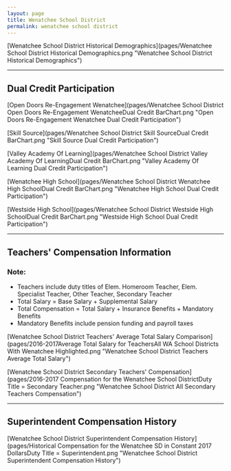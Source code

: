 ```yaml
---
layout: page
title: Wenatchee School District
permalink: wenatchee school district
---
```



[Wenatchee School District Historical Demographics](pages/Wenatchee School District Historical Demographics.png "Wenatchee School District Historical Demographics")

___

## Dual Credit Participation

[Open Doors  Re-Engagement Wenatchee](pages/Wenatchee School District Open Doors  Re-Engagement WenatcheeDual Credit BarChart.png "Open Doors  Re-Engagement Wenatchee Dual Credit Participation")

[Skill Source](pages/Wenatchee School District Skill SourceDual Credit BarChart.png "Skill Source Dual Credit Participation")

[Valley Academy Of Learning](pages/Wenatchee School District Valley Academy Of LearningDual Credit BarChart.png "Valley Academy Of Learning Dual Credit Participation")

[Wenatchee High School](pages/Wenatchee School District Wenatchee High SchoolDual Credit BarChart.png "Wenatchee High School Dual Credit Participation")

[Westside High School](pages/Wenatchee School District Westside High SchoolDual Credit BarChart.png "Westside High School Dual Credit Participation")


___

## Teachers' Compensation Information
### Note:
- Teachers include duty titles of Elem. Homeroom Teacher, Elem. Specialist Teacher, Other Teacher, Secondary Teacher
- Total Salary = Base Salary + Supplemental Salary
- Total Compensation = Total Salary + Insurance Benefits + Mandatory Benefits
- Mandatory Benefits include pension funding and payroll taxes

[Wenatchee School District Teachers' Average Total Salary Comparison](pages/2016-2017Average Total Salary for TeachersAll WA School Districts With Wenatchee Highlighted.png "Wenatchee School District Teachers Average Total Salary")

[Wenatchee School District Secondary Teachers' Compensation](pages/2016-2017 Compensation for the Wenatchee School DistrictDuty Title = Secondary Teacher.png "Wenatchee School District All Secondary Teachers Compensation")


___

## Superintendent Compensation History

[Wenatchee School District Superintendent Compensation History](pages/Historical Compensation for the Wenatchee SD in Constant 2017 DollarsDuty Title = Superintendent.png "Wenatchee School District Superintendent Compensation History")

